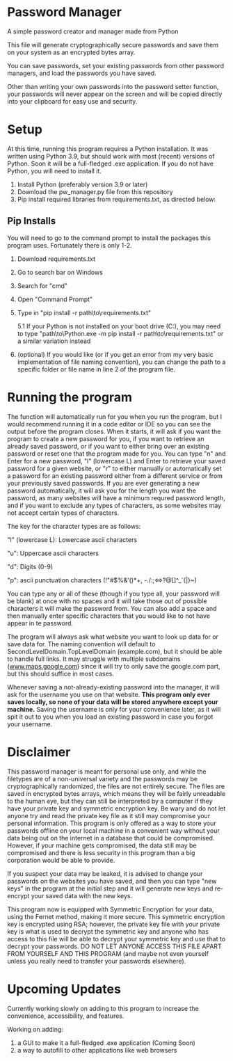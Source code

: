 # Password Manager
A simple password creator and manager made from Python

This file will generate cryptographically secure passwords and save them on your system as an encrypted bytes array.

You can save passwords, set your existing passwords from other password managers, and load the passwords you have saved. 

Other than writing your own passwords into the password setter function, your passwords will never appear on the screen and will be copied directly into your clipboard for easy use and security.

# Setup
At this time, running this program requires a Python installation. It was written using Python 3.9, but should work with most (recent) versions of Python. Soon it will be a full-fledged .exe application.
If you do not have Python, you will need to install it.

1. Install Python (preferably version 3.9 or later)
2. Download the pw_manager.py file from this repository
3. Pip install required libraries from requirements.txt, as directed below:

## Pip Installs
You will need to go to the command prompt to install the packages this program uses. Fortunately there is only 1-2. 
1. Download requirements.txt
2. Go to search bar on Windows
3. Search for "cmd"
4. Open "Command Prompt"
5. Type in "pip install -r path\to\requirements.txt"
   
   5.1 If your Python is not installed on your boot drive (C:), you may need to type "path\to\Python.exe -m pip install -r path\to\requirements.txt" or a similar variation instead
6. (optional) If you would like (or if you get an error from my very basic implementation of file naming convention), you can change the path to a specific folder or file name in line 2 of the program file.

# Running the program
The function will automatically run for you when you run the program, but I would recommend running it in a code editor or IDE so you can see the output before the program closes.
When it starts, it will ask if you want the program to create a new password for you, if you want to retrieve an already saved password, or if you want to either bring over an existing password or reset one that the program made for you.
You can type "n" and Enter for a new password, "l" (lowercase L) and Enter to retrieve your saved password for a given website, or "r" to either manually or automatically set a password for an existing password either from a different service or from your previously saved passwords.
If you are ever generating a new password automatically, it will ask you for the length you want the password, as many websites will have a minimum requred password length, and if you want to exclude any types of characters, as some websites may not accept certain types of characters. 

The key for the character types are as follows: 

"l" (lowercase L): Lowercase ascii characters

"u": Uppercase ascii characters

"d": Digits (0-9)

"p": ascii punctuation characters (!"#$%&'()*+, -./:;<=>?@[\]^_`{|}~)

You can type any or all of these (though if you type all, your password will be blank) at once with no spaces and it will take those out of possible characters it will make the password from. You can also add a space and then manually enter specific characters that you would like to not have appear in te password.

The program will always ask what website you want to look up data for or save data for. The naming convention will default to SecondLevelDomain.TopLevelDomain (example.com), but it should be able to handle full links. It may struggle with multiple subdomains (www.maps.google.com) since it will try to only save the google.com part, but this should suffice in most cases.

Whenever saving a not-already-existing password into the manager, it will ask for the username you use on that website. **This program only ever saves locally, so none of your data will be stored anywhere except your machine.** Saving the username is only for your convenience later, as it will spit it out to you when you load an existing password in case you forgot your username. 

# Disclaimer
This password manager is meant for personal use only, and while the filetypes are of a non-universal variety and the passwords may be cryptographically randomized, the files are not entirely secure. The files are saved in encrypted bytes arrays, which means they will be fairly unreadable to the human eye, but they can still be interpreted by a computer if they have your private key and symmetric encryption key. Be wary and do not let anyone try and read the private key file as it still may compromise your personal information. This program is only offered as a way to store your passwords offline on your local machine in a convenient way without your data being out on the internet in a database that could be compromised. However, if your machine gets compromised, the data still may be compromised and there is less security in this program than a big corporation would be able to provide.

If you suspect your data may be leaked, it is advised to change your passwords on the websites you have saved, and then you can type "new keys" in the program at the initial step and it will generate new keys and re-encrypt your saved data with the new keys.

This program now is equipped with Symmetric Encryption for your data, using the Fernet method, making it more secure. This symmetric encryption key is encrypted using RSA; however, the private key file with your private key is what is used to decrypt the symmetric key and anyone who has access to this file will be able to decrypt your symmetric key and use that to decrypt your passwords. DO NOT LET ANYONE ACCESS THIS FILE APART FROM YOURSELF AND THIS PROGRAM (and maybe not even yourself unless you really need to transfer your passwords elsewhere).

# Upcoming Updates
Currently working slowly on adding to this program to increase the convenience, accessibility, and features.

Working on adding:

1. a GUI to make it a full-fledged .exe application (Coming Soon)
2. a way to autofill to other applications like web browsers
